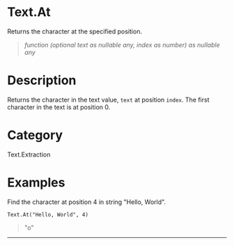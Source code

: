 ﻿# Text.At
Returns the character at the specified position.
> _function (optional text as nullable any, index as number) as nullable any_
# Description 
Returns the character in the text value, <code>text</code> at position <code>index</code>. The first character in the text is at position 0.
# Category 
Text.Extraction
# Examples 
Find the character at position 4 in string "Hello, World".
```
Text.At("Hello, World", 4)
```
> "o"
***
